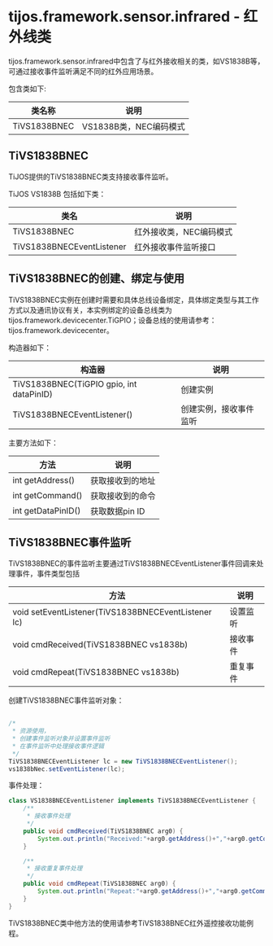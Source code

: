 # tijos.framework.sensor.infrared - 红外线类

tijos.framework.sensor.infrared中包含了与红外接收相关的类，如VS1838B等，可通过接收事件监听满足不同的红外应用场景。

包含类如下:

| 类名称          | 说明               |
| ------------ | ---------------- |
| TiVS1838BNEC | VS1838B类，NEC编码模式 |



## TiVS1838BNEC

TiJOS提供的TiVS1838BNEC类支持接收事件监听。

TiJOS VS1838B 包括如下类：

| 类名                        | 说明            |
| ------------------------- | ------------- |
| TiVS1838BNEC              | 红外接收类，NEC编码模式 |
| TiVS1838BNECEventListener | 红外接收事件监听接口    |



## TiVS1838BNEC的创建、绑定与使用

TiVS1838BNEC实例在创建时需要和具体总线设备绑定，具体绑定类型与其工作方式以及通讯协议有关，本实例绑定的设备总线类为 tijos.framework.devicecenter.TiGPIO；设备总线的使用请参考：tijos.framework.devicecenter。

构造器如下：

| 构造器                                      | 说明          |
| ---------------------------------------- | ----------- |
| TiVS1838BNEC(TiGPIO gpio, int dataPinID) | 创建实例        |
| TiVS1838BNECEventListener()              | 创建实例，接收事件监听 |

主要方法如下：

| 方法                 | 说明         |
| ------------------ | ---------- |
| int getAddress()   | 获取接收到的地址   |
| int getCommand()   | 获取接收到的命令   |
| int getDataPinID() | 获取数据pin ID |


## TiVS1838BNEC事件监听

TiVS1838BNEC的事件监听主要通过TiVS1838BNECEventListener事件回调来处理事件，事件类型包括

| 方法                                       | 说明   |
| ---------------------------------------- | ---- |
| void setEventListener(TiVS1838BNECEventListener lc) | 设置监听 |
| void cmdReceived(TiVS1838BNEC vs1838b)   | 接收事件 |
| void cmdRepeat(TiVS1838BNEC vs1838b)     | 重复事件 |

创建TiVS1838BNEC事件监听对象：

```java
		
/*
 * 资源使用，
 * 创建事件监听对象并设置事件监听
 * 在事件监听中处理接收事件逻辑
 */			
TiVS1838BNECEventListener lc = new TiVS1838BNECEventListener();
vs1838bNec.setEventListener(lc);
```

事件处理：

```java
class VS1838BNECEventListener implements TiVS1838BNECEventListener {
	/**
	 * 接收事件处理
	 */
	public void cmdReceived(TiVS1838BNEC arg0) {
		System.out.println("Received:"+arg0.getAddress()+","+arg0.getCommand());
	}

	/**
	 * 接收重复事件处理
	 */
	public void cmdRepeat(TiVS1838BNEC arg0) {
		System.out.println("Repeat:"+arg0.getAddress()+","+arg0.getCommand());
	}	
}
```

TiVS1838BNEC类中他方法的使用请参考TiVS1838BNEC红外遥控接收功能例程。